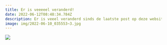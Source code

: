 ```yaml
---
title: Er is veeeeel veranderd!
date: 2022-06-12T08:48:34.784Z
description: Er is veeel veranderd sinds de laatste post op deze website.
image: img/2022-06-10_035553~3.jpg
---
```

![](img/img_20220328_064608.jpg)